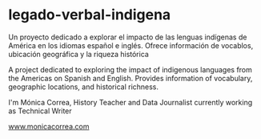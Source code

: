 # legado-verbal-indigena
Un proyecto dedicado a explorar el impacto de las lenguas indígenas de América en los idiomas español e inglés. Ofrece información de vocablos, ubicación geográfica y la riqueza histórica

A project dedicated to exploring the impact of indigenous languages from the Americas on Spanish and English. Provides information of vocabulary, geographic locations, and historical richness.

I'm Mónica Correa, History Teacher and Data Journalist currently working as Technical Writer

www.monicacorrea.com
